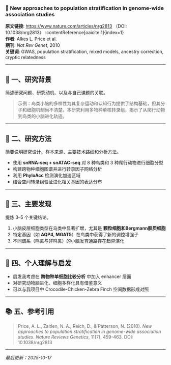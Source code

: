 ### 📄 New approaches to population stratification in genome-wide association studies
**原文链接**: https://www.nature.com/articles/nrg2813 （DOI: 10.1038/nrg2813） :contentReference[oaicite:1]{index=1} \
**作者**: Alkes L. Price et al.  \
**期刊**: *Nat Rev Genet*, 2010 \
**关键词**: GWAS, population stratification, mixed models, ancestry correction, cryptic relatedness  

---

## 🧠 一、研究背景
简述研究问题、研究动机、以及与自己课题的关联。

> 示例：鸟类小脑的多样性为其复杂运动和认知行为提供了结构基础，但其分子和细胞机制尚不清楚。本研究利用多物种单核转录组，揭示了从爬行动物到鸟类的小脑进化轨迹。

---

## 🔬 二、研究方法
简要说明研究设计、样本来源、主要技术路线和分析方法。

- 使用 **snRNA-seq + snATAC-seq** 对 8 种鸟类和 3 种爬行动物进行细胞分型  
- 构建跨物种细胞图谱并进行转录因子网络分析  
- 利用 **PhyloAcc** 检测演化加速区域  
- 结合空间转录组验证进化相关基因的表达分布

---

## 🧩 三、主要发现
提炼 3–5 个关键结论。

1. 小脑皮层细胞类型在鸟类中显著扩增，尤其是 **颗粒细胞和Bergmann胶质细胞**  
2. 特定基因（如 **AQP4, MGAT5**）在鸟类中获得了新的调控增强子  
3. 不同谱系（鸣禽与非鸣禽）的小脑发育通路存在趋异演化

---

## 💬 四、个人理解与启发
- 启发我考虑在 **跨物种单细胞比较分析** 中加入 enhancer 层面
- 对研究动物脑进化、细胞多样化具有借鉴意义
- 可以与我项目中 Crocodile-Chicken-Zebra Finch 空间数据形成对照

---

## 📚 五、参考引用
> Price, A. L., Zaitlen, N. A., Reich, D., & Patterson, N. (2010). *New approaches to population stratification in genome-wide association studies*. *Nature Reviews Genetics*, 11(7), 459-463. DOI: 10.1038/nrg2813  

---

*最后更新：2025-10-17*

